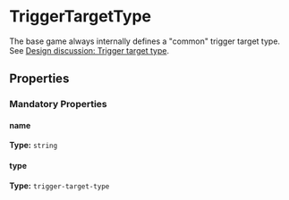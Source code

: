 # TriggerTargetType

The base game always internally defines a "common" trigger target type. See [Design discussion: Trigger target type](https://forums.factorio.com/71657).

## Properties

### Mandatory Properties

#### name

**Type:** `string`



#### type

**Type:** `trigger-target-type`



